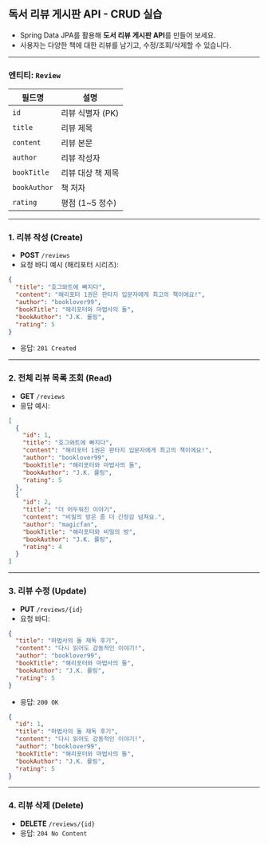 ## 독서 리뷰 게시판 API - CRUD 실습

* Spring Data JPA를 활용해 **도서 리뷰 게시판 API**를 만들어 보세요.
* 사용자는 다양한 책에 대한 리뷰를 남기고, 수정/조회/삭제할 수 있습니다.

---

### 엔티티: `Review`

| 필드명          | 설명           |
| ------------ | ------------ |
| `id`         | 리뷰 식별자 (PK)  |
| `title`      | 리뷰 제목        |
| `content`    | 리뷰 본문        |
| `author`     | 리뷰 작성자       |
| `bookTitle`  | 리뷰 대상 책 제목   |
| `bookAuthor` | 책 저자         |
| `rating`     | 평점 (1\~5 정수) |

---

### 1. 리뷰 작성 (Create)

* **POST** `/reviews`
* 요청 바디 예시 (해리포터 시리즈):

```json
{
  "title": "호그와트에 빠지다",
  "content": "해리포터 1권은 판타지 입문자에게 최고의 책이에요!",
  "author": "booklover99",
  "bookTitle": "해리포터와 마법사의 돌",
  "bookAuthor": "J.K. 롤링",
  "rating": 5
}
```

* 응답: `201 Created`

---

### 2. 전체 리뷰 목록 조회 (Read)

* **GET** `/reviews`
* 응답 예시:

```json
[
  {
    "id": 1,
    "title": "호그와트에 빠지다",
    "content": "해리포터 1권은 판타지 입문자에게 최고의 책이에요!",
    "author": "booklover99",
    "bookTitle": "해리포터와 마법사의 돌",
    "bookAuthor": "J.K. 롤링",
    "rating": 5
  },
  {
    "id": 2,
    "title": "더 어두워진 이야기",
    "content": "비밀의 방은 좀 더 긴장감 넘쳐요.",
    "author": "magicfan",
    "bookTitle": "해리포터와 비밀의 방",
    "bookAuthor": "J.K. 롤링",
    "rating": 4
  }
]
```

---

### 3. 리뷰 수정 (Update)

* **PUT** `/reviews/{id}`
* 요청 바디:

```json
{
  "title": "마법사의 돌 재독 후기",
  "content": "다시 읽어도 감동적인 이야기!",
  "author": "booklover99",
  "bookTitle": "해리포터와 마법사의 돌",
  "bookAuthor": "J.K. 롤링",
  "rating": 5
}
```

* 응답: `200 OK`

```json
{
  "id": 1,
  "title": "마법사의 돌 재독 후기",
  "content": "다시 읽어도 감동적인 이야기!",
  "author": "booklover99",
  "bookTitle": "해리포터와 마법사의 돌",
  "bookAuthor": "J.K. 롤링",
  "rating": 5
}
```
---

### 4. 리뷰 삭제 (Delete)

* **DELETE** `/reviews/{id}`
* 응답: `204 No Content`